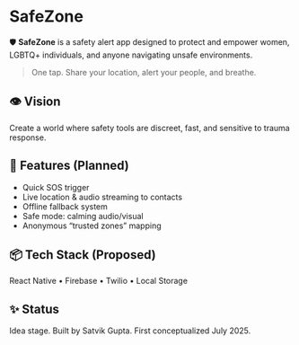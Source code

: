 # SafeZone

🛡️ **SafeZone** is a safety alert app designed to protect and empower women, LGBTQ+ individuals, and anyone navigating unsafe environments.

> One tap. Share your location, alert your people, and breathe.

## 👁️ Vision

Create a world where safety tools are discreet, fast, and sensitive to trauma response.

## 🌟 Features (Planned)
- Quick SOS trigger
- Live location & audio streaming to contacts
- Offline fallback system
- Safe mode: calming audio/visual
- Anonymous “trusted zones” mapping

## 📦 Tech Stack (Proposed)
React Native • Firebase • Twilio • Local Storage

## ✨ Status
Idea stage. Built by Satvik Gupta. First conceptualized July 2025.
